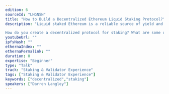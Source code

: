 ```yaml
---
edition: 6
sourceId: "LHGNSN"
title: "How to Build a Decentralized Ethereum Liquid Staking Protocol?"
description: "Liquid staked Ethereum is a reliable source of yield and is fast becoming a key primitive in DeFi. Come hear from Rocket Pool about their experience designing a decentralized Ethereum liquid staking protocol.

How do you create a decentralized protocol for staking? What are some of the design trade offs in token design? What tools are available today? What challenges exist due to current L1 structures? What opportunities exist in future upgrades?"
youtubeUrl: ""
ipfsHash: ""
ethernaIndex: ""
ethernaPermalink: ""
duration: 0
expertise: "Beginner"
type: "Talk"
track: "Staking & Validator Experience"
tags: ["Staking & Validator Experience"]
keywords: ["decentralized","staking"]
speakers: ["Darren Langley"]
---
```


